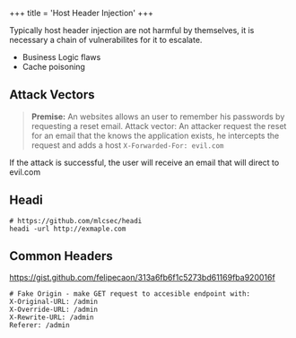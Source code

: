 +++
title = 'Host Header Injection'
+++


Typically host header injection are not harmful by themselves, it is necessary a chain of vulnerabilites for it to escalate.

- Business Logic flaws
- Cache poisoning

## Attack Vectors

> **Premise:** An websites allows an user to remember his passwords by requesting a reset email.
Attack vector: An attacker request the reset for an email that the knows the application exists, he intercepts the request and adds a host `X-Forwarded-For: evil.com`

If the attack is successful, the user will receive an email that will direct to evil.com


## Headi

```
# https://github.com/mlcsec/headi
headi -url http://exmaple.com
```

## Common Headers 

https://gist.github.com/felipecaon/313a6fb6f1c5273bd61169fba920016f

```
# Fake Origin - make GET request to accesible endpoint with:
X-Original-URL: /admin
X-Override-URL: /admin
X-Rewrite-URL: /admin
Referer: /admin
```
